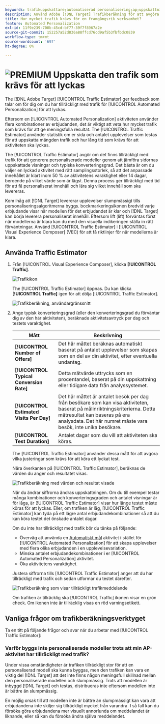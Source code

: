 ```yaml
---
keywords: trafikuppskattare;automatiserad personalisering;ap;uppskattning av trafik;automål
description: Använd Adobe [!DNL Target] Trafikberäkning för att avgöra om du har tillräckligt med trafik för att din Automated Personalization-aktivitet ska lyckas.
title: Hur mycket trafik krävs för en framgångsrik verksamhet?
feature: Automated Personalization
exl-id: 11f9e239-700b-45cd-bf77-39f7f8967a2e
source-git-commit: 152257a52d836a88ffcd76cd9af5b3fbfbdc0839
workflow-type: tm+mt
source-wordcount: '697'
ht-degree: 0%

---
```


# ![PREMIUM](/help/main/assets/premium.png) Uppskatta den trafik som krävs för att lyckas

The [!DNL Adobe Target] [!UICONTROL Traffic Estimator] ger feedback som talar om för dig om du har tillräckligt med trafik för [!UICONTROL Automated Personalization] för att lyckas.

Eftersom en [!UICONTROL Automated Personalization] aktiviteten använder flera kombinationer av erbjudanden, det är viktigt att veta hur mycket trafik som krävs för att ge meningsfulla resultat. The [!UICONTROL Traffic Estimator] använder statistik om er sida och antalet upplevelser som testas för att uppskatta mängden trafik och hur lång tid som krävs för att aktiviteten ska lyckas.

The [!UICONTROL Traffic Estimator] avgör om det finns tillräckligt med trafik för att generera personaliserade modeller genom att jämföra sidornas uppskattade visningar och typiska konverteringsgrad. Det bästa är om du väljer en lyckad aktivitet med rätt samplingsstorlek, så att det anpassade innehållet är klart inom 50 % av aktivitetens varaktighet eller 14 dagar, beroende på vilket värde som är lägst. Denna process ger tillräckligt med tid för att få personaliserat innehåll och lära sig vilket innehåll som ska levereras.

Kom ihåg att [!DNL Target] levererar upplevelser slumpmässigt tills personaliseringsalgoritmerna byggs. bockmarkeringsikonen bredvid varje erbjudande visar när modellen för det erbjudandet är klar och [!DNL Target] kan börja leverera personaliserat innehåll. Eftersom lift (lift) förväntas först när modellerna är klara kan du med den visuella indikeringen ställa in rätt förväntningar. Använd [!UICONTROL Traffic Estimator] i [!UICONTROL Visual Experience Composer] (VEC) för att få riktlinjer för när modellerna är klara.

## Använda Traffic Estimator

1. Från [!UICONTROL Visual Experience Composer], klicka **[!UICONTROL Traffic]**.

   ![Trafikikon](/help/main/c-activities/t-automated-personalization/assets/icon-traffic.png)

   The [!UICONTROL Traffic Estimator] öppnas. Du kan klicka **[!UICONTROL Traffic]** igen för att dölja [!UICONTROL Traffic Estimator].

   ![Trafikberäkning, användargränssnitt](assets/ap_est.png)

1. Ange typisk konverteringsgrad (eller den konverteringsgrad du förväntar dig av den här aktiviteten), beräknade aktivitetsavtryck per dag och testets varaktighet.

   | Mått | Beskrivning |
   | --- | --- |
   | **[!UICONTROL Number of Offers]** | Det här måttet beräknas automatiskt baserat på antalet upplevelser som skapas som en del av din aktivitet, efter eventuella undantag. |
   | **[!UICONTROL Typical Conversion Rate]** | Detta mätvärde uttrycks som en procentandel, baserat på din uppskattning eller tidigare data från analyssystemet. |
   | **[!UICONTROL Estimated Visits Per Day]** | Det här måttet är antalet besök per dag från besökare som kan visa aktiviteten, baserat på målinriktningskriterierna. Detta mätresultat kan baseras på era analysdata. Det här numret måste vara besök, inte unika besökare. |
   | **[!UICONTROL Test Duration]** | Antalet dagar som du vill att aktiviteten ska köras. |

   The [!UICONTROL Traffic Estimator] använder dessa mått för att avgöra vilka justeringar som krävs för att köra ett lyckat test.

   Nära överkanten på [!UICONTROL Traffic Estimator], beräknas de värden du anger och resultatet visas.

   ![Trafikberäkning med värden och resultat visade](assets/ap_est_no.png)

   När du ändrar siffrorna ändras uppskattningen. Om du till exempel testar många kombinationer och konverteringsgraden och antalet visningar är för låga, är [!UICONTROL Traffic Estimator] visar hur länge testet måste köras för att lyckas. Eller, om trafiken är låg, [!UICONTROL Traffic Estimator] kan tyda på ett lägre antal erbjudandekombinationer så att du kan köra testet det önskade antalet dagar.

   Om du inte har tillräckligt med trafik bör du tänka på följande:

   * Överväg att använda en [Automatiskt mål](/help/main/c-activities/auto-target/auto-target-to-optimize.md) aktivitet i stället för [!UICONTROL Automated Personalization] för att skapa upplevelser med flera olika erbjudanden i en upplevelsevariation.
   * Minska antalet erbjudandekombinationer i er [!UICONTROL Automated Personalization] aktivitet.
   * Öka aktivitetens varaktighet.

   Justera siffrorna tills [!UICONTROL Traffic Estimator] anger att du har tillräckligt med trafik och sedan utformar du testet därefter.

   ![Trafikberäkning som visar tillräckligt trafikmeddelande](assets/ap_est_yes.png)

   Om trafiken är tillräcklig ska [!UICONTROL Traffic] ikonen visar en grön check. Om ikonen inte är tillräcklig visas en röd varningsetikett.

## Vanliga frågor om trafikberäkningsverktyget

Ta en titt på följande frågor och svar när du arbetar med [!UICONTROL Traffic Estimator]:

### Varför byggs inte personaliserade modeller trots att min AP-aktivitet har tillräckligt med trafik?

Under vissa omständigheter är trafiken tillräckligt stor för att en personaliserad modell ska kunna byggas, men den trafiken kan vara en viktig del [!DNL Target] att det inte finns någon meningsfull skillnad mellan den personaliserade modellen och slumpmässig. Trots att modellen är inbyggd [!DNL Target] och testas, distribueras inte eftersom modellen inte är bättre än slumpmässig.

En möjlig orsak till att modellen inte är bättre än slumpmässigt kan vara att erbjudandena inte skiljer sig tillräckligt mycket från varandra. I så fall kan du försöka göra erbjudandena mer visuellt annorlunda om meddelandet är liknande, eller så kan du försöka ändra själva meddelandet.
